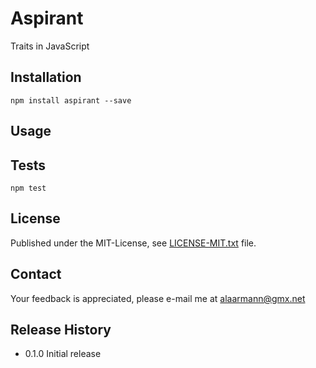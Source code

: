 Aspirant
========

Traits in JavaScript

## Installation

  `npm install aspirant --save`

## Usage


## Tests

  `npm test`


## License

Published under the MIT-License, see [LICENSE-MIT.txt](https://github.com/alaarmann/aspirant/blob/master/LICENSE-MIT.txt) file.


## Contact

Your feedback is appreciated, please e-mail me at [alaarmann@gmx.net](mailto:alaarmann@gmx.net)

## Release History

* 0.1.0 Initial release

